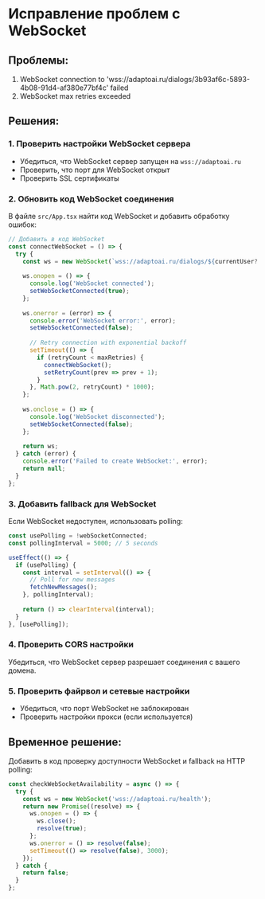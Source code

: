 # Исправление проблем с WebSocket

## Проблемы:
1. WebSocket connection to 'wss://adaptoai.ru/dialogs/3b93af6c-5893-4b08-91d4-af380e77bf4c' failed
2. WebSocket max retries exceeded

## Решения:

### 1. Проверить настройки WebSocket сервера
- Убедиться, что WebSocket сервер запущен на `wss://adaptoai.ru`
- Проверить, что порт для WebSocket открыт
- Проверить SSL сертификаты

### 2. Обновить код WebSocket соединения
В файле `src/App.tsx` найти код WebSocket и добавить обработку ошибок:

```javascript
// Добавить в код WebSocket
const connectWebSocket = () => {
  try {
    const ws = new WebSocket(`wss://adaptoai.ru/dialogs/${currentUser?.id}`);
    
    ws.onopen = () => {
      console.log('WebSocket connected');
      setWebSocketConnected(true);
    };
    
    ws.onerror = (error) => {
      console.error('WebSocket error:', error);
      setWebSocketConnected(false);
      
      // Retry connection with exponential backoff
      setTimeout(() => {
        if (retryCount < maxRetries) {
          connectWebSocket();
          setRetryCount(prev => prev + 1);
        }
      }, Math.pow(2, retryCount) * 1000);
    };
    
    ws.onclose = () => {
      console.log('WebSocket disconnected');
      setWebSocketConnected(false);
    };
    
    return ws;
  } catch (error) {
    console.error('Failed to create WebSocket:', error);
    return null;
  }
};
```

### 3. Добавить fallback для WebSocket
Если WebSocket недоступен, использовать polling:

```javascript
const usePolling = !webSocketConnected;
const pollingInterval = 5000; // 5 seconds

useEffect(() => {
  if (usePolling) {
    const interval = setInterval(() => {
      // Poll for new messages
      fetchNewMessages();
    }, pollingInterval);
    
    return () => clearInterval(interval);
  }
}, [usePolling]);
```

### 4. Проверить CORS настройки
Убедиться, что WebSocket сервер разрешает соединения с вашего домена.

### 5. Проверить файрвол и сетевые настройки
- Убедиться, что порт WebSocket не заблокирован
- Проверить настройки прокси (если используется)

## Временное решение:
Добавить в код проверку доступности WebSocket и fallback на HTTP polling:

```javascript
const checkWebSocketAvailability = async () => {
  try {
    const ws = new WebSocket('wss://adaptoai.ru/health');
    return new Promise((resolve) => {
      ws.onopen = () => {
        ws.close();
        resolve(true);
      };
      ws.onerror = () => resolve(false);
      setTimeout(() => resolve(false), 3000);
    });
  } catch {
    return false;
  }
};
```
